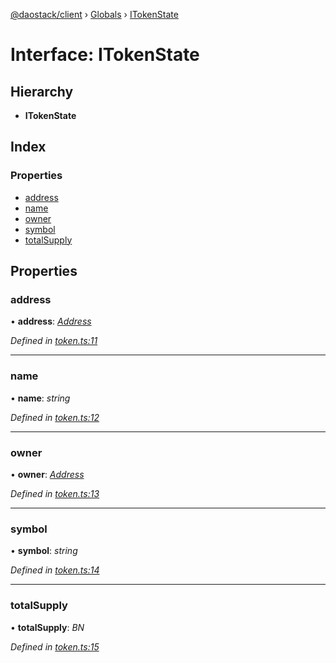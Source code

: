 [@daostack/client](../README.md) › [Globals](../globals.md) › [ITokenState](itokenstate.md)

# Interface: ITokenState

## Hierarchy

* **ITokenState**

## Index

### Properties

* [address](itokenstate.md#address)
* [name](itokenstate.md#name)
* [owner](itokenstate.md#owner)
* [symbol](itokenstate.md#symbol)
* [totalSupply](itokenstate.md#totalsupply)

## Properties

###  address

• **address**: *[Address](../globals.md#address)*

*Defined in [token.ts:11](https://github.com/daostack/client/blob/1bc237e/src/token.ts#L11)*

___

###  name

• **name**: *string*

*Defined in [token.ts:12](https://github.com/daostack/client/blob/1bc237e/src/token.ts#L12)*

___

###  owner

• **owner**: *[Address](../globals.md#address)*

*Defined in [token.ts:13](https://github.com/daostack/client/blob/1bc237e/src/token.ts#L13)*

___

###  symbol

• **symbol**: *string*

*Defined in [token.ts:14](https://github.com/daostack/client/blob/1bc237e/src/token.ts#L14)*

___

###  totalSupply

• **totalSupply**: *BN*

*Defined in [token.ts:15](https://github.com/daostack/client/blob/1bc237e/src/token.ts#L15)*
